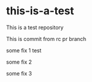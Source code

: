 # this-is-a-test
This is a test repository

This is commit from rc pr branch

some fix 1 test

some fix 2

some fix 3